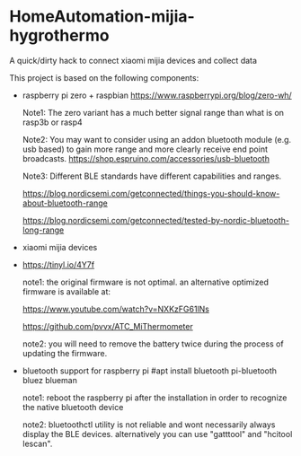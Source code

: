 # HomeAutomation-mijia-hygrothermo
A quick/dirty hack to connect xiaomi mijia devices and collect data

This project is based on the following components:
- raspberry pi zero + raspbian
  https://www.raspberrypi.org/blog/zero-wh/
  
  Note1: The zero variant has a much better signal range than what is on rasp3b or rasp4
  
  Note2: You may want to consider using an addon bluetooth module (e.g. usb based) to gain more range and more clearly receive end point broadcasts.
  https://shop.espruino.com/accessories/usb-bluetooth
  
  Note3: Different BLE standards have different capabilities and ranges. 
  
  https://blog.nordicsemi.com/getconnected/things-you-should-know-about-bluetooth-range
  
  https://blog.nordicsemi.com/getconnected/tested-by-nordic-bluetooth-long-range
  
- xiaomi mijia devices
- 
  https://tinyl.io/4Y7f

  note1: the original firmware is not optimal. an alternative optimized firmware is available at:
  
  https://www.youtube.com/watch?v=NXKzFG61lNs
  
  https://github.com/pvvx/ATC_MiThermometer
  
  note2: you will need to remove the battery twice during the process of updating the firmware. 
  
- bluetooth support for raspberry pi
  #apt install bluetooth pi-bluetooth bluez blueman  
  
  note1: reboot the raspberry pi after the installation in order to recognize the native bluetooth device
  
  note2: bluetoothctl utility is not reliable and wont necessarily always display the BLE devices. alternatively you can use "gatttool" and "hcitool lescan".

